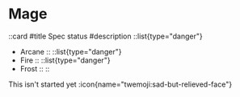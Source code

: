 # Mage

::card
#title
Spec status
#description
::list{type="danger"}
- Arcane
::
::list{type="danger"}
- Fire
::
::list{type="danger"}
- Frost
::
::

This isn't started yet :icon{name="twemoji:sad-but-relieved-face"}